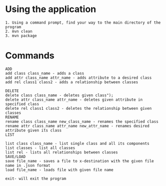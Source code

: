 # Using the application

	1. Using a command prompt, find your way to the main directory of the program
	2. mvn clean
	3. mvn package

# Commands

	ADD
	add class class_name - adds a class
	add attr class_name attr_name - adds attribute to a desired class
	add rel class1 class2 - adds a relationship between classes
	
	DELETE
	delete class class_name - deletes given class");
	delete attr class_name attr_name - deletes given attribute in specified class
	delete rel class1 class2 - deletes the relationship between given classes
	RENAME
	rename class class_name new_class_name - renames the specified class
	rename attr class_name attr_name new_attr_name - renames desired attribute given its class
	LIST
	
	list class class_name - list single class and all its components
	list classes - list all classes
	list rel - lists all relationships between classes
	SAVE/LOAD
	save file_name - saves a file to x-destination with the given file name in .json format
	load file_name - loads file with given file name
	
	exit- will exit the program
